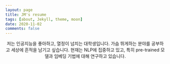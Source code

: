 ```yaml
---
layout: page
title: JM's resume
tags: [about, Jekyll, theme, moon]
date: 2020-11-02
comments: false
---
```

<center>저는 인공지능을 좋아하고, 열정이 넘치는 대학생입니다. 가슴 뛰게하는 분야를 공부하고 세상에 흔적을 남기고 싶습니다. 현재는 NLP에 집중하고 있고, 특히 pre-trained 모델과 임베딩 기법에 대해 연구하고 있습니다.</center>
